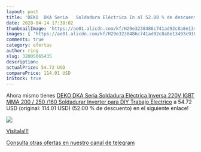 ```yaml
---
layout: post
title: 'DEKO  DKA Seria   Soldadura Eléctrica In al 52.00 % de descuento'
date: 2020-04-14 17:38:02
thumbnailImage: 'https://ae01.alicdn.com/kf/H29e3238486c741ad92c8a8e13493c916d/DEKO-DKA-Seria-Soldadura-Eléctrica-Inversa-220V-IGBT-MMA-200-250-160-Soldadurar-Inverter-para-DIY.jpg_350x350._SL200_.jpg'
images: [ 'https://ae01.alicdn.com/kf/H29e3238486c741ad92c8a8e13493c916d/DEKO-DKA-Seria-Soldadura-Eléctrica-Inversa-220V-IGBT-MMA-200-250-160-Soldadurar-Inverter-para-DIY.jpg_350x350._SL200_.jpg' ]
comments: true
category: ofertas
author: ring
slug: 32805065435
description:
actualPrice: 54.72 USD
comparePrice: 114.01 USD
inStock: true
---
```


Ahora mismo tienes [DEKO  DKA Seria   Soldadura Eléctrica Inversa  220V IGBT MMA 200 / 250 /160 Soldadurar Inverter  para DIY   Trabajo Electrico](https://www.amazon.com/dp/32805065435/?tag=redken08-20) a 54.72 USD (original: 114.01 USD) (52.00 %  de descuento) en el siguiente enlace!

[![](https://ae01.alicdn.com/kf/H29e3238486c741ad92c8a8e13493c916d/DEKO-DKA-Seria-Soldadura-Eléctrica-Inversa-220V-IGBT-MMA-200-250-160-Soldadurar-Inverter-para-DIY.jpg_350x350._SL200_.jpg)](https://www.amazon.com/dp/32805065435/?tag=redken08-20)

[Visítala!!!](https://www.amazon.com/dp/32805065435/?tag=redken08-20)

[Consulta otras ofertas en nuestro canal de telegram](https://t.me/s/ofertas25)
